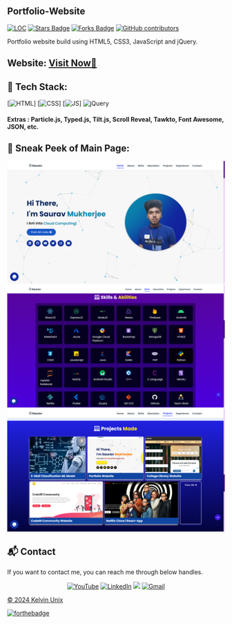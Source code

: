 ## Portfolio-Website

<a href="https://github.com/Kpunix/Portfolio-Kelvin-Unix"><img src="https://sloc.xyz/github/Kpunix/Portfolio-Kelvin-Unix" alt="LOC"/></a>
<a href="https://github.com/Kpunix/Portfolio-Kelvin-Unix"><img src="https://img.shields.io/github/stars/Kpunix/Portfolio-Kelvin-Unix" alt="Stars Badge"/></a>
<a href="https://github.com/Kpunix/Portfolio-Kelvin-Unix/network/members"><img src="https://img.shields.io/github/forks/Kpunix/Portfolio-Kelvin-Unix" alt="Forks Badge"/></a>
<a href="https://github.com/Kpunix/Portfolio-Kelvin-Unix/graphs/contributors"><img alt="GitHub contributors" src="https://img.shields.io/github/contributors/Kpunix/Portfolio-Kelvin-Unix?color=2b9348"></a>

Portfolio website build using HTML5, CSS3, JavaScript and jQuery.

<h2> Website: 
<a href="https://sauravmukherjee.in/" target="_blank">Visit Now🚀</a>
</h2> 

## 📌 Tech Stack:
[![HTML](https://img.shields.io/badge/html5%20-%23E34F26.svg?&style=for-the-badge&logo=html5&logoColor=white)]
[![CSS](https://img.shields.io/badge/css3%20-%231572B6.svg?&style=for-the-badge&logo=css3&logoColor=white)]
[![JS](https://img.shields.io/badge/javascript%20-%23323330.svg?&style=for-the-badge&logo=javascript&logoColor=%23F7DF1E)]
<img alt="jQuery" src="https://img.shields.io/badge/jquery-%230769AD.svg?style=for-the-badge&logo=jquery&logoColor=white"/>

#### Extras : Particle.js, Typed.js, Tilt.js, Scroll Reveal, Tawkto, Font Awesome, JSON, etc.

## 📌 Sneak Peek of Main Page:
![mockup720](./assests/images/Screenshot%20(194).png)
![skillsmockup](./assests/images/Screenshot%20(195).png)
![mockup720](./assests/images/Screenshot%20(197).png)

<h2>📬 Contact</h2>

If you want to contact me, you can reach me through below handles.

<div align="center">

<a  href="https://www.youtube.com/channel/ " target="_blank"><img alt="YouTube" src="https://img.shields.io/badge/Youtube-%23FF0000.svg?style=for-the-badge&logo=YouTube&logoColor=white" /></a>
<a  href="https://www.linkedin.com/in/ /" target="_blank"><img alt="LinkedIn" src="https://img.shields.io/badge/linkedin%20-%230077B5.svg?&style=for-the-badge&logo=linkedin&logoColor=white" /></a>
<a href="https://twitter.com/ " target="_blank"><img src="https://img.shields.io/badge/twitter-%2300acee.svg?&style=for-the-badge&logo=twitter&logoColor=white&alt=twitter" /></a>
<a href="mailto:kelvinunixtechnologies@gmail.com"><img  alt="Gmail" src="https://img.shields.io/badge/Gmail-D14836?style=for-the-badge&logo=gmail&logoColor=white" />

</div>

© 2024 Kelvin Unix 


[![forthebadge](https://forthebadge.com/images/badges/built-with-love.svg)](https://forthebadge.com)
